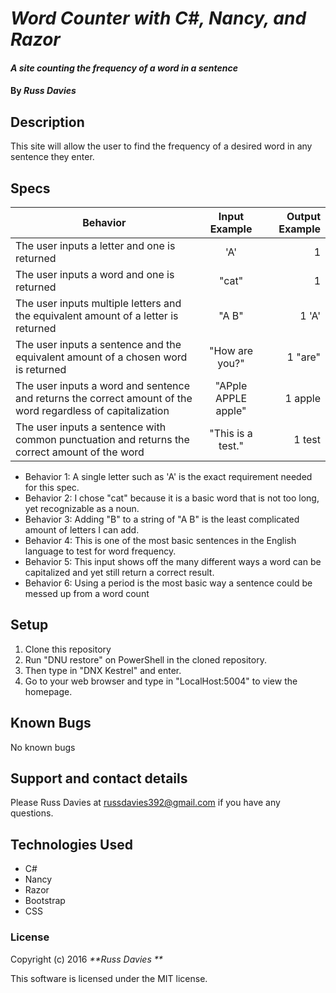 # _Word Counter with C#, Nancy, and Razor_

#### _A site counting the frequency of a word in a sentence_

#### By _**Russ Davies**_

## Description

This site will allow the user to find the frequency of a desired word in any sentence they enter. 

## Specs

| Behavior        | Input Example           | Output Example  |
| ------------- |:-------------:| -----:|
| The user inputs a letter and one is returned | 'A' | 1 |
| The user inputs a word and one is returned | "cat" | 1 |
| The user inputs multiple letters and the equivalent amount of a letter is returned | "A B" | 1 'A' |
| The user inputs a sentence and the equivalent amount of a chosen word is returned | "How are you?" | 1 "are" |
| The user inputs a word and sentence and returns the correct amount of the word regardless of capitalization | "APple APPLE apple" | 1 apple |
| The user inputs a sentence with common punctuation and returns the correct amount of the word | "This is a test." | 1 test |

* Behavior 1: A single letter such as 'A' is the exact requirement needed for this spec.
* Behavior 2:  I chose "cat" because it is a basic word that is not too long, yet recognizable as a noun.
* Behavior 3: Adding "B" to a string of "A B" is the least complicated amount of letters I can add.
* Behavior 4: This is one of the most basic sentences in the English language to test for word frequency.
* Behavior 5: This input shows off the many different ways a word can be capitalized and yet still return a correct result.
* Behavior 6:  Using a period is the most basic way a sentence could be messed up from a word count

## Setup

 1. Clone this repository
 2. Run "DNU restore" on PowerShell in the cloned repository.
 3. Then type in "DNX Kestrel" and enter.
 4. Go to your web browser and type in "LocalHost:5004" to view the homepage.

## Known Bugs
No known bugs

## Support and contact details
Please Russ Davies at russdavies392@gmail.com if you have any questions.

## Technologies Used
* C#
* Nancy
* Razor
* Bootstrap
* CSS

### License
Copyright (c) 2016 _**Russ Davies **_

This software is licensed under the MIT license.
